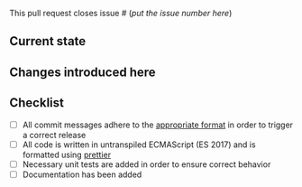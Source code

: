 This pull request closes issue # (_put the issue number here_)

<!-- This is a template. Feel free to remove the parts you do not need! Start with this line, for example -->

## Current state

<!-- explanation of the current state -->

## Changes introduced here

<!-- explanation of the changes you did in this pull request -->

## Checklist

- [ ] All commit messages adhere to the [appropriate format](https://github.com/angular/angular.js/blob/master/CONTRIBUTING.md#commit) in order to trigger a correct release
- [ ] All code is written in untranspiled ECMAScript (ES 2017) and is formatted using [prettier](https://prettier.io)
- [ ] Necessary unit tests are added in order to ensure correct behavior
- [ ] Documentation has been added
